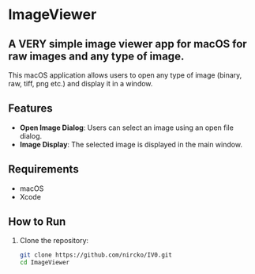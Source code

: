 # ImageViewer

## A VERY simple image viewer app for macOS for raw images and any type of image.
This macOS application allows users to open any type of image (binary, raw, tiff, png etc.) and display it in a window. 

## Features

- **Open Image Dialog**: Users can select an image using an open file dialog.
- **Image Display**: The selected image is displayed in the main window.

## Requirements

- macOS
- Xcode

## How to Run

1. Clone the repository:
   ```bash
   git clone https://github.com/nircko/IV0.git
   cd ImageViewer
